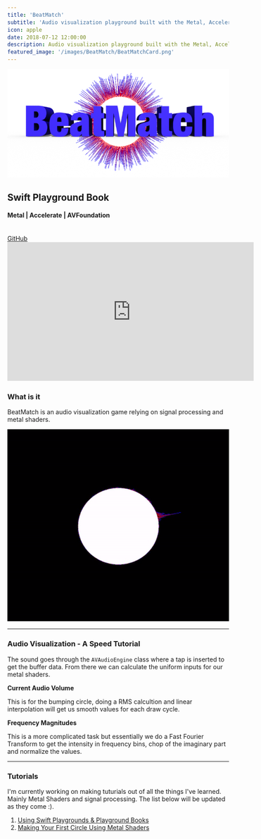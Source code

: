 ```yaml
---
title: 'BeatMatch'
subtitle: 'Audio visualization playground built with the Metal, Accelerate and AVFoundation frameworks'
icon: apple
date: 2018-07-12 12:00:00
description: Audio visualization playground built with the Metal, Accelerate and AVFoundation frameworks.
featured_image: '/images/BeatMatch/BeatMatchCard.png'
---
```


<div class="center">
    <img src="/images/BeatMatch/logo.png">
    <h2><i class="fab fa-apple"></i> Swift Playground Book</h2>
    <h4>Metal | Accelerate | AVFoundation</h4>
	<br>
	<a href="https://github.com/barbulescualex/BeatMatch" class="buttonBlue button--large">GitHub</a>
    <br>
    <iframe width="560" height="315" src="https://www.youtube.com/embed/7e6X7DzddIQ" frameborder="0" allowfullscreen></iframe>
</div>

### What is it

BeatMatch is an audio visualization game relying on signal processing and metal shaders. 

<img src="/images/BeatMatch/visulizerDemo.gif"/>

---

### Audio Visualization - A Speed Tutorial

The sound goes through the `AVAudioEngine` class where a tap is inserted to get the buffer data. From there we can calculate the uniform inputs for our metal shaders.

**Current Audio Volume**

This is for the bumping circle, doing a RMS calcultion and linear interpolation will get us smooth values for each draw cycle.

**Frequency Magnitudes**

This is a more complicated task but essentially we do a Fast Fourier Transform to get the intensity in frequency bins, chop of the imaginary part and normalize the values.

---

### Tutorials
I'm currently working on making tuturials out of all the things I've learned. Mainly Metal Shaders and signal processing. The list below will be updated as they come :).

1. [Using Swift Playgrounds & Playground Books](https://medium.com/@barbulescualex/using-swift-playgrounds-playground-books-87c2707be2b5)
2. [Making Your First Circle Using Metal Shaders](https://medium.com/@barbulescualex/making-your-first-circle-using-metal-shaders-1e5049ec8505)